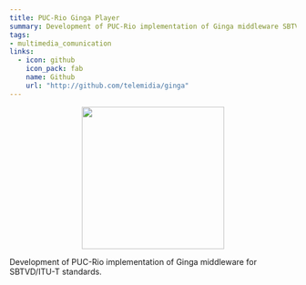 ```yaml
---
title: PUC-Rio Ginga Player
summary: Development of PUC-Rio implementation of Ginga middleware SBTVD/ITU-T standard.
tags:
- multimedia_comunication
links:
  - icon: github
    icon_pack: fab
    name: Github
    url: "http://github.com/telemidia/ginga"
---
```


<p align="center">
  <img src="https://upload.wikimedia.org/wikipedia/commons/c/ce/Ginga_Middleware_Logo.png" width="250"/>
</p>

Development of PUC-Rio implementation of Ginga middleware for SBTVD/ITU-T standards.
